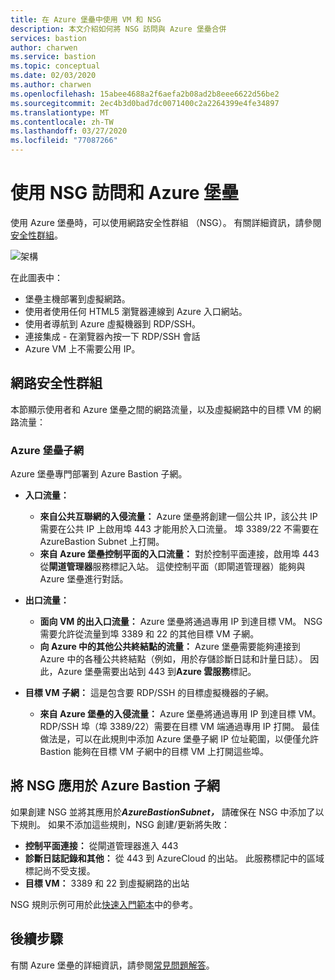 ```yaml
---
title: 在 Azure 堡壘中使用 VM 和 NSG
description: 本文介紹如何將 NSG 訪問與 Azure 堡壘合併
services: bastion
author: charwen
ms.service: bastion
ms.topic: conceptual
ms.date: 02/03/2020
ms.author: charwen
ms.openlocfilehash: 15abee4688a2f6aefa2b08ad2b8eee6622d56be2
ms.sourcegitcommit: 2ec4b3d0bad7dc0071400c2a2264399e4fe34897
ms.translationtype: MT
ms.contentlocale: zh-TW
ms.lasthandoff: 03/27/2020
ms.locfileid: "77087266"
---
```

# <a name="working-with-nsg-access-and-azure-bastion"></a>使用 NSG 訪問和 Azure 堡壘

使用 Azure 堡壘時，可以使用網路安全性群組 （NSG）。 有關詳細資訊，請參閱[安全性群組](../virtual-network/security-overview.md)。 

![架構](./media/bastion-nsg/nsg-architecture.png)

在此圖表中：

* 堡壘主機部署到虛擬網路。
* 使用者使用任何 HTML5 瀏覽器連線到 Azure 入口網站。
* 使用者導航到 Azure 虛擬機器到 RDP/SSH。
* 連接集成 - 在瀏覽器內按一下 RDP/SSH 會話
* Azure VM 上不需要公用 IP。

## <a name="network-security-groups"></a><a name="nsg"></a>網路安全性群組

本節顯示使用者和 Azure 堡壘之間的網路流量，以及虛擬網路中的目標 VM 的網路流量：

### <a name="azurebastionsubnet"></a>Azure 堡壘子網

Azure 堡壘專門部署到 Azure Bastion 子網。

* **入口流量：**

   * **來自公共互聯網的入侵流量：** Azure 堡壘將創建一個公共 IP，該公共 IP 需要在公共 IP 上啟用埠 443 才能用於入口流量。 埠 3389/22 不需要在 AzureBastion Subnet 上打開。
   * **來自 Azure 堡壘控制平面的入口流量：** 對於控制平面連接，啟用埠 443 從**閘道管理器**服務標記入站。 這使控制平面（即閘道管理器）能夠與 Azure 堡壘進行對話。

* **出口流量：**

   * **面向 VM 的出入口流量：** Azure 堡壘將通過專用 IP 到達目標 VM。 NSG 需要允許從流量到埠 3389 和 22 的其他目標 VM 子網。
   * **向 Azure 中的其他公共終結點的流量：** Azure 堡壘需要能夠連接到 Azure 中的各種公共終結點（例如，用於存儲診斷日誌和計量日誌）。 因此，Azure 堡壘需要出站到 443 到**Azure 雲服務**標記。

* **目標 VM 子網：** 這是包含要 RDP/SSH 的目標虛擬機器的子網。

   * **來自 Azure 堡壘的入侵流量：** Azure 堡壘將通過專用 IP 到達目標 VM。 RDP/SSH 埠（埠 3389/22）需要在目標 VM 端通過專用 IP 打開。 最佳做法是，可以在此規則中添加 Azure 堡壘子網 IP 位址範圍，以便僅允許 Bastion 能夠在目標 VM 子網中的目標 VM 上打開這些埠。

## <a name="apply-nsgs-to-azurebastionsubnet"></a><a name="apply"></a>將 NSG 應用於 Azure Bastion 子網

如果創建 NSG 並將其應用於***AzureBastionSubnet，*** 請確保在 NSG 中添加了以下規則。 如果不添加這些規則，NSG 創建/更新將失敗：

* **控制平面連接：** 從閘道管理器進入 443
* **診斷日誌記錄和其他：** 從 443 到 AzureCloud 的出站。 此服務標記中的區域標記尚不受支援。
* **目標 VM：** 3389 和 22 到虛擬網路的出站

NSG 規則示例可用於此[快速入門範本](https://github.com/Azure/azure-quickstart-templates/tree/master/101-azure-bastion-nsg)中的參考。

## <a name="next-steps"></a>後續步驟

有關 Azure 堡壘的詳細資訊，請參閱[常見問題解答](bastion-faq.md)。
